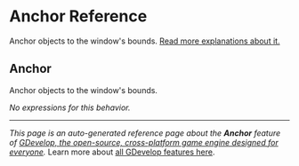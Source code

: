 # Anchor Reference

Anchor objects to the window's bounds. [Read more explanations about it.](/gdevelop5/behaviors/anchor)



## Anchor 

Anchor objects to the window's bounds. 

_No expressions for this behavior._


---
*This page is an auto-generated reference page about the **Anchor** feature of [GDevelop, the open-source, cross-platform game engine designed for everyone](https://gdevelop.io/).* Learn more about [all GDevelop features here](/gdevelop5/all-features).